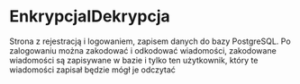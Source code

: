 # EnkrypcjaIDekrypcja
Strona z rejestracją i logowaniem, zapisem danych do bazy PostgreSQL. Po zalogowaniu można zakodować i odkodować wiadomości, zakodowane wiadomości są zapisywane w bazie i tylko ten użytkownik, który te wiadomości zapisał będzie mógł je odczytać 
